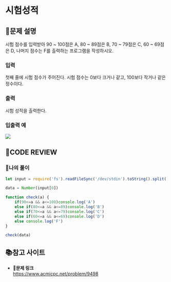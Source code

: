 # 시험성적

## **📝문제 설명**
시험 점수를 입력받아 90 ~ 100점은 A, 80 ~ 89점은 B, 70 ~ 79점은 C, 60 ~ 69점은 D, 나머지 점수는 F를 출력하는 프로그램을 작성하시오.
### **입력**
첫째 줄에 시험 점수가 주어진다. 시험 점수는 0보다 크거나 같고, 100보다 작거나 같은 정수이다.
### **출력**
시험 성적을 출력한다.


### **입출력 예**
![](https://velog.velcdn.com/images/ssori0421/post/31180df7-8b66-4c6f-8f95-13cf1fa3cf35/image.png)


## **🧐CODE REVIEW**
### **🧾나의 풀이**

```js
let input = require('fs').readFileSync('/dev/stdin').toString().split('\n')

data = Number(input[0])

function check(a) {
    if(90<=a && a<=100)console.log('A')
    else if(80<=a && a<=89)console.log('B')
    else if(70<=a && a<=79)console.log('C')
    else if(60<=a && a<=69)console.log('D')
    else console.log('F')
}

check(data)

```

## 📚참고 사이트

- **🔗문제 링크**<br/>
https://www.acmicpc.net/problem/9498

